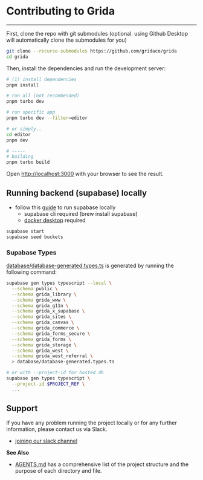 # Contributing to Grida

---

First, clone the repo with git submodules (optional. using Github Desktop will automatically clone the submodules for you)

```bash
git clone --recurse-submodules https://github.com/gridaco/grida
cd grida
```

Then, install the dependencies and run the development server:

```bash
# (1) install dependencies
pnpm install

# run all (not recommended)
pnpm turbo dev

# run specific app
pnpm turbo dev --filter=editor

# or simply..
cd editor
pnpm dev

# -----
# building
pnpm turbo build
```

Open [http://localhost:3000](http://localhost:3000) with your browser to see the result.

## Running backend (supabase) locally

- follow this [guide](https://supabase.io/docs/guides/local-development) to run supabase locally
  - supabase cli required (brew install supabase)
  - [docker desktop](https://docker.com) required

```bash
supabase start
supabase seed buckets
```

### Supabase Types

[database/database-generated.types.ts](./database/database-generated.types.ts) is generated by running the following command:

```bash
supabase gen types typescript --local \
  --schema public \
  --schema grida_library \
  --schema grida_www \
  --schema grida_g11n \
  --schema grida_x_supabase \
  --schema grida_sites \
  --schema grida_canvas \
  --schema grida_commerce \
  --schema grida_forms_secure \
  --schema grida_forms \
  --schema grida_storage \
  --schema grida_west \
  --schema grida_west_referral \
  > database/database-generated.types.ts

# or with --project-id for hosted db
supabase gen types typescript \
  --project-id $PROJECT_REF \
  ...
```

## Support

If you have any problem running the project locally or for any further information, please contact us via Slack.

- [joining our slack channel](https://grida.co/join-slack)

**See Also**

- [AGENTS.md](./AGENTS.md) has a comprehensive list of the project structure and the purpose of each directory and file.

